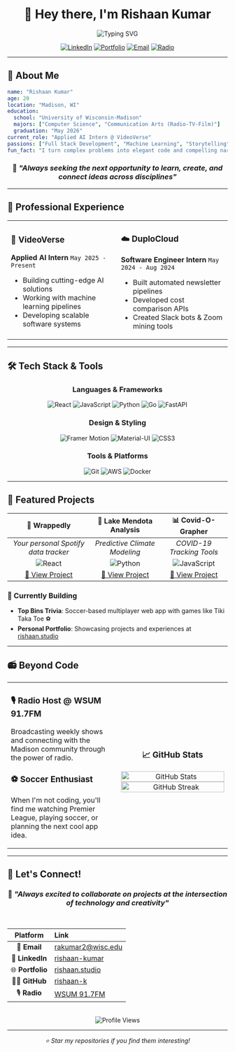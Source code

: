 <div align="center">

# 👋 Hey there, I'm Rishaan Kumar

<img src="https://readme-typing-svg.herokuapp.com?font=Fira+Code&weight=500&size=28&pause=1000&color=2196F3&center=true&vCenter=true&random=false&width=600&lines=Full+Stack+Developer;CS+%2B+Film+Student;AI+Enthusiast;Storyteller+with+Code;Radio+Host+%40+WSUM" alt="Typing SVG" />

<br/>

[![LinkedIn](https://img.shields.io/badge/LinkedIn-%230077B5.svg?style=for-the-badge&logo=linkedin&logoColor=white)](https://www.linkedin.com/in/rishaan-kumar/)
[![Portfolio](https://img.shields.io/badge/Portfolio-%23000000.svg?style=for-the-badge&logo=firefox&logoColor=white)](https://rishaan.studio/)
[![Email](https://img.shields.io/badge/Email-D14836?style=for-the-badge&logo=gmail&logoColor=white)](mailto:rakumar2@wisc.edu)
[![Radio](https://img.shields.io/badge/Radio_Host-%23FF5722.svg?style=for-the-badge&logo=radio&logoColor=white)](https://wsum.org/)

</div>

---

## 🚀 About Me

```yaml
name: "Rishaan Kumar"
age: 20
location: "Madison, WI"
education: 
  school: "University of Wisconsin-Madison"
  majors: ["Computer Science", "Communication Arts (Radio-TV-Film)"]
  graduation: "May 2026"
current_role: "Applied AI Intern @ VideoVerse"
passions: ["Full Stack Development", "Machine Learning", "Storytelling", "Soccer"]
fun_fact: "I turn complex problems into elegant code and compelling narratives"
```

<div align="center">

### 🎯 *"Always seeking the next opportunity to learn, create, and connect ideas across disciplines"*

</div>

---

## 💼 Professional Experience

<table>
<tr>
<td width="50%">

### 🤖 **VideoVerse** 
**Applied AI Intern** `May 2025 - Present`
- Building cutting-edge AI solutions
- Working with machine learning pipelines
- Developing scalable software systems

</td>
<td width="50%">

### ☁️ **DuploCloud**
**Software Engineer Intern** `May 2024 - Aug 2024`
- Built automated newsletter pipelines
- Developed cost comparison APIs
- Created Slack bots & Zoom mining tools

</td>
</tr>
</table>

---

## 🛠️ Tech Stack & Tools

<div align="center">

### Languages & Frameworks
![React](https://img.shields.io/badge/react-%2320232a.svg?style=for-the-badge&logo=react&logoColor=%2361DAFB)
![JavaScript](https://img.shields.io/badge/javascript-%23323330.svg?style=for-the-badge&logo=javascript&logoColor=%23F7DF1E)
![Python](https://img.shields.io/badge/python-3670A8?style=for-the-badge&logo=python&logoColor=ffdd54)
![Go](https://img.shields.io/badge/go-%2300ADD8.svg?style=for-the-badge&logo=go&logoColor=white)
![FastAPI](https://img.shields.io/badge/FastAPI-005571?style=for-the-badge&logo=fastapi)

### Design & Styling
![Framer Motion](https://img.shields.io/badge/Framer_Motion-black?style=for-the-badge&logo=framer&logoColor=blue)
![Material-UI](https://img.shields.io/badge/MUI-%230081CB.svg?style=for-the-badge&logo=mui&logoColor=white)
![CSS3](https://img.shields.io/badge/css3-%231572B6.svg?style=for-the-badge&logo=css3&logoColor=white)

### Tools & Platforms  
![Git](https://img.shields.io/badge/git-%23F05033.svg?style=for-the-badge&logo=git&logoColor=white)
![AWS](https://img.shields.io/badge/AWS-%23FF9900.svg?style=for-the-badge&logo=amazon-aws&logoColor=white)
![Docker](https://img.shields.io/badge/docker-%230db7ed.svg?style=for-the-badge&logo=docker&logoColor=white)

</div>

---

## 🎯 Featured Projects

<div align="center">

| 🎵 **Wrappedly** | 🌊 **Lake Mendota Analysis** | 📊 **Covid-O-Grapher** |
|:---:|:---:|:---:|
| *Your personal Spotify data tracker* | *Predictive Climate Modeling* | *COVID-19 Tracking Tools* |
| ![React](https://img.shields.io/badge/-React-61DAFB?style=flat&logo=react&logoColor=white) | ![Python](https://img.shields.io/badge/-Python-3776AB?style=flat&logo=python&logoColor=white) | ![JavaScript](https://img.shields.io/badge/-JavaScript-F7DF1E?style=flat&logo=javascript&logoColor=black) |
| [🔗 View Project](https://github.com/rishaan-k/trackthespot) | [🔗 View Project](https://github.com/rishaan-k/Lake-Mendota-Ice-Analysis) | [🔗 View Project](https://github.com/rishaan-k/covid-o-grapher) |

</div>

### 🚧 Currently Building
- **Top Bins Trivia**: Soccer-based multiplayer web app with games like Tiki Taka Toe ⚽
- **Personal Portfolio**: Showcasing projects and experiences at [rishaan.studio](https://rishaan.studio/)

---

## 📻 Beyond Code

<table>
<tr>
<td width="50%">

### 🎙️ **Radio Host @ WSUM 91.7FM**
Broadcasting weekly shows and connecting with the Madison community through the power of radio.

### ⚽ **Soccer Enthusiast** 
When I'm not coding, you'll find me watching Premier League, playing soccer, or planning the next cool app idea.

</td>
<td width="50%">

<div align="center">

### 📈 GitHub Stats

<img src="https://github-readme-stats.vercel.app/api?username=rishaan-k&show_icons=true&theme=tokyonight&hide_border=true&bg_color=0D1117" alt="GitHub Stats" width="100%">

<img src="https://github-readme-streak-stats.herokuapp.com/?user=rishaan-k&theme=tokyonight&hide_border=true&background=0D1117" alt="GitHub Streak" width="100%">

</div>

</td>
</tr>
</table>

---

## 🤝 Let's Connect!

<div align="center">

### 💬 *"Always excited to collaborate on projects at the intersection of technology and creativity"*

<br>

| Platform | Link |
|:---:|:---|
| 📧 **Email** | [rakumar2@wisc.edu](mailto:rakumar2@wisc.edu) |
| 💼 **LinkedIn** | [rishaan-kumar](https://www.linkedin.com/in/rishaan-kumar/) |
| 🌐 **Portfolio** | [rishaan.studio](https://rishaan.studio/) |
| 👨‍💻 **GitHub** | [rishaan-k](https://github.com/rishaan-k) |
| 🎙️ **Radio** | [WSUM 91.7FM](https://wsum.org/) |

<br>

<img src="https://komarev.com/ghpvc/?username=rishaan-k&style=for-the-badge&color=blue" alt="Profile Views">

</div>

---

<div align="center">
<i>⭐ Star my repositories if you find them interesting!</i>
</div>
